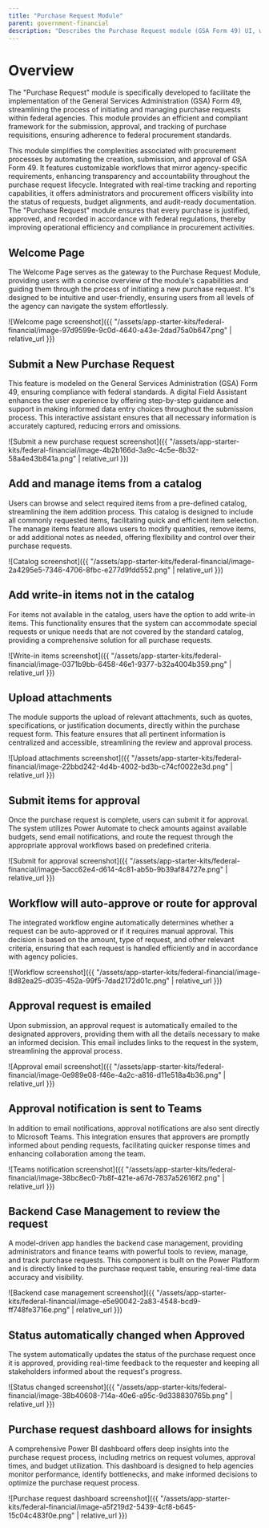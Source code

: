 ```yaml
---
title: "Purchase Request Module"
parent: government-financial
description: "Describes the Purchase Request module (GSA Form 49) UI, workflows, and integrations."
---
```


# Overview

The "Purchase Request" module is specifically developed to facilitate the implementation of the General Services Administration (GSA) Form 49, streamlining the process of initiating and managing purchase requests within federal agencies. This module provides an efficient and compliant framework for the submission, approval, and tracking of purchase requisitions, ensuring adherence to federal procurement standards.

This module simplifies the complexities associated with procurement processes by automating the creation, submission, and approval of GSA Form 49. It features customizable workflows that mirror agency-specific requirements, enhancing transparency and accountability throughout the purchase request lifecycle. Integrated with real-time tracking and reporting capabilities, it offers administrators and procurement officers visibility into the status of requests, budget alignments, and audit-ready documentation. The "Purchase Request" module ensures that every purchase is justified, approved, and recorded in accordance with federal regulations, thereby improving operational efficiency and compliance in procurement activities.

## Welcome Page

The Welcome Page serves as the gateway to the Purchase Request Module, providing users with a concise overview of the module's capabilities and guiding them through the process of initiating a new purchase request. It's designed to be intuitive and user-friendly, ensuring users from all levels of the agency can navigate the system effortlessly.

![Welcome page screenshot]({{ "/assets/app-starter-kits/federal-financial/image-97d9599e-9c0d-4640-a43e-2dad75a0b647.png" | relative_url }})

## Submit a New Purchase Request

This feature is modeled on the General Services Administration (GSA) Form 49, ensuring compliance with federal standards. A digital Field Assistant enhances the user experience by offering step-by-step guidance and support in making informed data entry choices throughout the submission process. This interactive assistant ensures that all necessary information is accurately captured, reducing errors and omissions.

![Submit a new purchase request screenshot]({{ "/assets/app-starter-kits/federal-financial/image-4b2b166d-3a9c-4c5e-8b32-58a4e43b841a.png" | relative_url }})

## Add and manage items from a catalog

Users can browse and select required items from a pre-defined catalog, streamlining the item addition process. This catalog is designed to include all commonly requested items, facilitating quick and efficient item selection. The manage items feature allows users to modify quantities, remove items, or add additional notes as needed, offering flexibility and control over their purchase requests.

![Catalog screenshot]({{ "/assets/app-starter-kits/federal-financial/image-2a4295e5-7346-4706-8fbc-e277d9fdd552.png" | relative_url }})

## Add write-in items not in the catalog

For items not available in the catalog, users have the option to add write-in items. This functionality ensures that the system can accommodate special requests or unique needs that are not covered by the standard catalog, providing a comprehensive solution for all purchase requests.

![Write-in items screenshot]({{ "/assets/app-starter-kits/federal-financial/image-0371b9bb-6458-46e1-9377-b32a4004b359.png" | relative_url }})

## Upload attachments

The module supports the upload of relevant attachments, such as quotes, specifications, or justification documents, directly within the purchase request form. This feature ensures that all pertinent information is centralized and accessible, streamlining the review and approval process.

![Upload attachments screenshot]({{ "/assets/app-starter-kits/federal-financial/image-22bbd242-4d4b-4002-bd3b-c74cf0022e3d.png" | relative_url }})

## Submit items for approval

Once the purchase request is complete, users can submit it for approval. The system utilizes Power Automate to check amounts against available budgets, send email notifications, and route the request through the appropriate approval workflows based on predefined criteria.

![Submit for approval screenshot]({{ "/assets/app-starter-kits/federal-financial/image-5acc62e4-d614-4c81-ab5b-9b39af84727e.png" | relative_url }})

## Workflow will auto-approve or route for approval

The integrated workflow engine automatically determines whether a request can be auto-approved or if it requires manual approval. This decision is based on the amount, type of request, and other relevant criteria, ensuring that each request is handled efficiently and in accordance with agency policies.

![Workflow screenshot]({{ "/assets/app-starter-kits/federal-financial/image-8d82ea25-d035-452a-99f5-7dad2172d01c.png" | relative_url }})

## Approval request is emailed

Upon submission, an approval request is automatically emailed to the designated approvers, providing them with all the details necessary to make an informed decision. This email includes links to the request in the system, streamlining the approval process.

![Approval email screenshot]({{ "/assets/app-starter-kits/federal-financial/image-0e989e08-f46e-4a2c-a816-d11e518a4b36.png" | relative_url }})

## Approval notification is sent to Teams

In addition to email notifications, approval notifications are also sent directly to Microsoft Teams. This integration ensures that approvers are promptly informed about pending requests, facilitating quicker response times and enhancing collaboration among the team.

![Teams notification screenshot]({{ "/assets/app-starter-kits/federal-financial/image-38bc8ec0-7b8f-421e-a67d-7837a52616f2.png" | relative_url }})

## Backend Case Management to review the request

A model-driven app handles the backend case management, providing administrators and finance teams with powerful tools to review, manage, and track purchase requests. This component is built on the Power Platform and is directly linked to the purchase request table, ensuring real-time data accuracy and visibility.

![Backend case management screenshot]({{ "/assets/app-starter-kits/federal-financial/image-e5e90042-2a83-4548-bcd9-ff748fe3716e.png" | relative_url }})

## Status automatically changed when Approved

The system automatically updates the status of the purchase request once it is approved, providing real-time feedback to the requester and keeping all stakeholders informed about the request's progress.

![Status changed screenshot]({{ "/assets/app-starter-kits/federal-financial/image-38b40608-714a-40e6-a95c-9d338830765b.png" | relative_url }})

## Purchase request dashboard allows for insights

A comprehensive Power BI dashboard offers deep insights into the purchase request process, including metrics on request volumes, approval times, and budget utilization. This dashboard is designed to help agencies monitor performance, identify bottlenecks, and make informed decisions to optimize the purchase request process.

![Purchase request dashboard screenshot]({{ "/assets/app-starter-kits/federal-financial/image-a5f219d2-5439-4cf8-b645-15c04c483f0e.png" | relative_url }})
